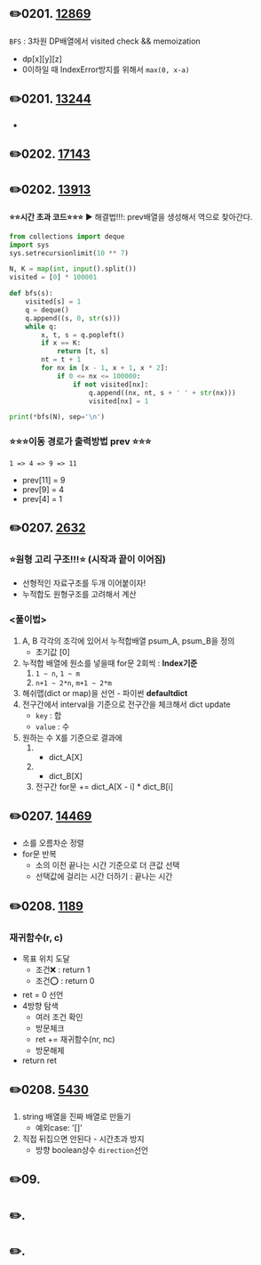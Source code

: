 ## ✏️0201. [12869](https://www.acmicpc.net/problem/12869)

`BFS` : 3차원 DP배열에서 visited check && memoization

- dp[x][y][z]
- 0이하일 때 IndexError방지를 위해서 `max(0, x-a)`

## ✏️0201. [13244](https://www.acmicpc.net/problem/13244)

-

## ✏️0202. [17143](https://www.acmicpc.net/problem/17143)

## ✏️0202. [13913](https://www.acmicpc.net/problem/13913)

**⭐️⭐️시간 초과 코드⭐️⭐️⭐️**
▶️ 해결법!!!: prev배열을 생성해서 역으로 찾아간다.

```python
from collections import deque
import sys
sys.setrecursionlimit(10 ** 7)

N, K = map(int, input().split())
visited = [0] * 100001

def bfs(s):
    visited[s] = 1
    q = deque()
    q.append((s, 0, str(s)))
    while q:
        x, t, s = q.popleft()
        if x == K:
            return [t, s]
        nt = t + 1
        for nx in [x - 1, x + 1, x * 2]:
            if 0 <= nx <= 100000:
                if not visited[nx]:
                    q.append((nx, nt, s + ' ' + str(nx)))
                    visited[nx] = 1

print(*bfs(N), sep='\n')
```

### ⭐️⭐️⭐️이동 경로가 출력방법 prev ⭐️⭐️⭐️

`1 => 4 => 9 => 11`

- prev[11] = 9
- prev[9] = 4
- prev[4] = 1

## ✏️0207. [2632](https://www.acmicpc.net/problem/2632)

### ⭐️원형 고리 구조!!!⭐️ (시작과 끝이 이어짐)

- 선형적인 자료구조를 두개 이어붙이자!
- 누적합도 원형구조를 고려해서 계산

### <풀이법>

1. A, B 각각의 조각에 있어서 누적합배열 psum_A, psum_B을 정의
   - 초기값 [0]
2. 누적합 배열에 원소를 넣을때 for문 2회씩 : **Index기준**
   1. `1 ~ n`, `1 ~ m`
   2. `n+1 ~ 2*n`, `m+1 ~ 2*m`
3. 해쉬맵(dict or map)을 선언 - 파이썬 **defaultdict**
4. 전구간에서 interval을 기준으로 전구간을 체크해서 dict update
   - `key` : 합
   - `value` : 수
5. 원하는 수 X를 기준으로 결과에
   1. - dict_A[X]
   2. - dict_B[X]
   3. 전구간 for문 += dict_A[X - i] \* dict_B[i]

## ✏️0207. [14469](https://www.acmicpc.net/problem/14469)

- 소를 오름차순 정렬
- for문 반복
  - 소의 이전 끝나는 시간 기준으로 더 큰값 선택
  - 선택값에 걸리는 시간 더하기 : 끝나는 시간

## ✏️0208. [1189](https://www.acmicpc.net/problem/1189)

### 재귀함수(r, c)

- 목표 위치 도달
  - 조건❌ : return 1
  - 조건⭕️ : return 0
- ret = 0 선언
- 4방향 탐색
  - 여러 조건 확인
  - 방문체크
  - ret += 재귀함수(nr, nc)
  - 방문해제
- return ret

## ✏️0208. [5430](https://www.acmicpc.net/problem/5430)

1. string 배열을 진짜 배열로 만들기
   - 예외case: '[]'
2. 직접 뒤집으면 안된다 - 시간초과 방지
   - 방향 boolean상수 `direction`선언

## ✏️09. [](https://www.acmicpc.net/problem/)

## ✏️. [](https://www.acmicpc.net/problem/)

## ✏️. [](https://www.acmicpc.net/problem/)

